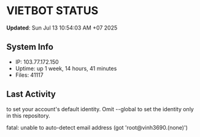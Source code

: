 # VIETBOT STATUS
**Updated**: Sun Jul 13 10:54:03 AM +07 2025

## System Info
- IP: 103.77.172.150
- Uptime: up 1 week, 14 hours, 41 minutes
- Files: 41117

## Last Activity

to set your account's default identity.
Omit --global to set the identity only in this repository.

fatal: unable to auto-detect email address (got 'root@vinh3690.(none)')
